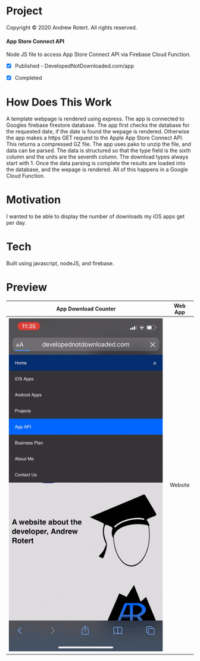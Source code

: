 # Project
Copyright © 2020 Andrew Rotert. All rights reserved.
#### App Store Connect API
Node JS file to access App Store Connect API via Firebase Cloud Function. 

- [x] Published - DevelopedNotDownloaded.com/app
- [x] Completed


# How Does This Work
A template webpage is rendered using express. The app is connected to Googles firebase firestore database. The app first checks the database for the requested date, if the date is found the wepage is rendered. Otherwise the app makes a https GET request to the Apple App Store Connect API. This returns a compressed GZ file. The app uses pako to unzip the file, and data can be parsed. The data is structured so that the type field is the sixth column and the units are the seventh column. The download types always start with 1. Once the data parsing is complete the results are loaded into the database, and the wepage is rendered. All of this happens in a Google Cloud Function. 


# Motivation
I wanted to be able to display the number of downloads my iOS apps get per day.


# Tech
Built using javascript, nodeJS, and firebase.


# Preview
App Download Counter                 |  Web App
:-------------------------:|:-------------------------:
![alt text 1](https://github.com/ajrotert/App-Store-Connect-API-Access/blob/master/AppAPI.gif?raw=true)  |   Website
